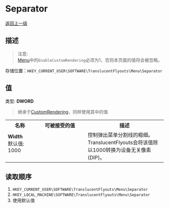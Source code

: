 # Separator
[返回上一级](../CONFIG.md)
## 描述
> 注意:   
> [Menu](../CONFIG.md)中的`EnableCustomRendering`必须为1，否则本页面的值将会被忽略。

存储位置：`HKEY_CURRENT_USER\SOFTWARE\TranslucentFlyouts\Menu\Separator`   
## 值
类型: <b>DWORD</b>  
> 继承于[CustomRendering](..\CustomRendering\CONFIG.md)，同样使用其中的值
<table>
<tr>
<th>名称</th>
<th>可被接受的值</th>
<th>描述</th>
</tr>

<tr>
<td width="10%">
<dl>
<dt><b>Width</b></dt>
<dt>默认值: 1000</dt>
</dl>
</td>
<td width="20%">
<dl>
</dl>
</td>
<td width="30%">
<dt>控制弹出菜单分割线的粗细。</dt>
<dt>TranslucentFlyouts会将该值除以1000转换为设备无关像素(DIP)。</dt>
</td>
</tr>

</table>

## 读取顺序
1. `HKEY_CURRENT_USER\SOFTWARE\TranslucentFlyouts\Menu\Separator` 
2. `HKEY_LOCAL_MACHINE\SOFTWARE\TranslucentFlyouts\Menu\Separator`
3. 使用默认值